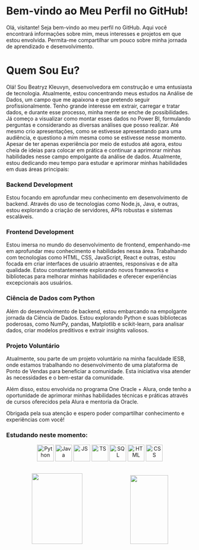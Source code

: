 # Bem-vindo ao Meu Perfil no GitHub!

Olá, visitante! Seja bem-vindo ao meu perfil no GitHub. Aqui você encontrará informações sobre mim, meus interesses e projetos em que estou envolvida. Permita-me compartilhar um pouco sobre minha jornada de aprendizado e desenvolvimento.

# Quem Sou Eu?

Olá! Sou Beatryz Kleuvyn, desenvolvedora em construção e uma entusiasta de tecnologia.
Atualmente, estou concentrando meus estudos na Análise de Dados, um campo que me apaixona e que pretendo seguir profissionalmente. Tenho grande interesse em extrair, carregar e tratar dados, e durante esse processo, minha mente se enche de possibilidades. Já começo a visualizar como montar esses dados no Power BI, formulando perguntas e considerando as diversas análises que posso realizar. Até mesmo crio apresentações, como se estivesse apresentando para uma audiência, e questiono a mim mesma como se estivesse nesse momento. Apesar de ter apenas experiência por meio de estudos até agora, estou cheia de ideias para colocar em prática e continuar a aprimorar minhas habilidades nesse campo empolgante da análise de dados.
Atualmente, estou dedicando meu tempo para estudar e aprimorar minhas habilidades em duas áreas principais:

### Backend Development

Estou focando em aprofundar meu conhecimento em desenvolvimento de backend. Através do uso de tecnologias como Node.js, Java, e outras, estou explorando a criação de servidores, APIs robustas e sistemas escaláveis.

### Frontend Development

Estou imersa no mundo do desenvolvimento de frontend, empenhando-me em aprofundar meu conhecimento e habilidades nessa área. Trabalhando com tecnologias como HTML, CSS, JavaScript, React e outras, estou focada em criar interfaces de usuário atraentes, responsivas e de alta qualidade. Estou constantemente explorando novos frameworks e bibliotecas para melhorar minhas habilidades e oferecer experiências excepcionais aos usuários.

### Ciência de Dados com Python

Além do desenvolvimento de backend, estou embarcando na empolgante jornada da Ciência de Dados. Estou explorando Python e suas bibliotecas poderosas, como NumPy, pandas, Matplotlib e scikit-learn, para analisar dados, criar modelos preditivos e extrair insights valiosos.

### Projeto Voluntário

Atualmente, sou parte de um projeto voluntário na minha faculdade IESB, onde estamos trabalhando no desenvolvimento de uma plataforma de Ponto de Vendas para beneficiar a comunidade. Esta iniciativa visa atender às necessidades e o bem-estar da comunidade.

Além disso, estou envolvida no programa One Oracle + Alura, onde tenho a oportunidade de aprimorar minhas habilidades técnicas e práticas através de cursos oferecidos pela Alura e mentoria da Oracle.

Obrigada pela sua atenção e espero poder compartilhar conhecimento e experiências com você!

### Estudando neste momento:


<div align="center">
  
  <img src="https://img.icons8.com/?size=256&id=121464&format=png" alt="Python" width="45" height="45" title="Python" />
  <img src="https://img.icons8.com/?size=256&id=FBycNmdwUQz1&format=png" alt="Java" width="45" height="45" title="Java"/>
  <img src="https://img.icons8.com/?size=256&id=1ZSHk8m9bk4p&format=png" alt="JS" width="45" height="45" title="JavaScript"/>
  <img src="https://img.icons8.com/?size=256&id=IaHmaUtKc8bf&format=png" alt="TS" width="45" height="45"  title="TS"/>
  <img src="https://img.icons8.com/?size=256&id=46845&format=png" alt="SQL" width="45" height="45"  title="Banco de Dados"/>
  <img src="https://img.icons8.com/?size=256&id=46605&format=png" alt="HTML" width="45" height="45"  title="HTML"/>
  <img src="https://img.icons8.com/?size=256&id=107497&format=png" alt="CSS" width="45" height="45"  title="CSS"/>

</div>


<p align="center">
<img src="https://i.pinimg.com/originals/04/b9/c9/04b9c9647bc30a3aed39e9bb07dbe33e.gif" width="350" height="1">
</p>
 
<div align="center">  
  <img width="52%" height="190px" src="https://github-readme-stats.vercel.app/api?username=KLEUVYN&show_icons=true&theme=dark" /> 
  <img width="45%" height="185px" src="https://github-readme-stats.vercel.app/api/top-langs/?username=kleuvyn&layout=compact&show_icons=true&theme=synthwave" />
</div>

<p align="center">
<img src="https://i.pinimg.com/originals/04/b9/c9/04b9c9647bc30a3aed39e9bb07dbe33e.gif" width="350" height="1">
</p>

